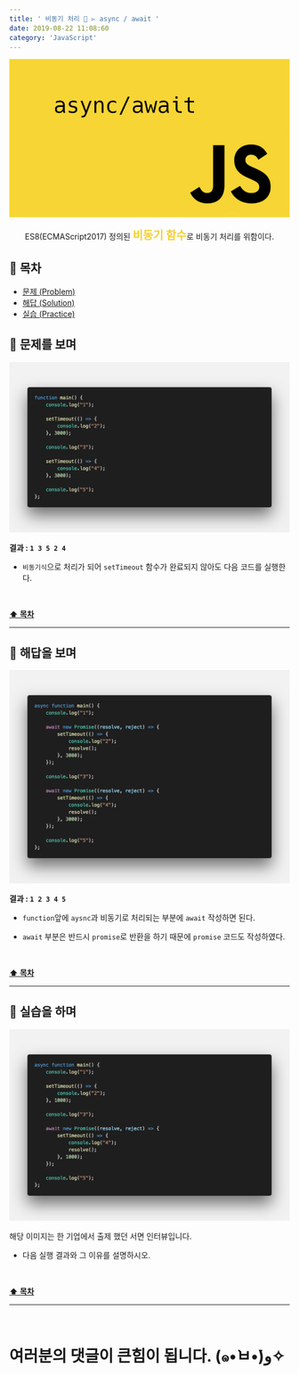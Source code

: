 ```yaml
---
title: ' 비동기 처리 🚦 ▻ async / await '
date: 2019-08-22 11:08:60
category: 'JavaScript'
---
```


![](./images/async-await/logo.png)

<center>ES8(ECMAScript2017) 정의된 <strong style="color:#F6CF2F; font-size: 20px;">비동기 함수</strong>로 비동기 처리를 위함이다.</center>

## **💎 목차**

- [문제 (Problem)](#-문제를-보며)
- [해답 (Solution)](#-해답을-보며)
- [실습 (Practice)](#-실습을-하며)

## **📕 문제를 보며**

![](./images/async-await/1.png)

**결과 : `1 3 5 2 4`**

- `비동기식`으로 처리가 되어 `setTimeout` 함수가 완료되지 않아도 다음 코드를 실행한다.

<br />

**[⬆ 목차](#-목차)**

---

## **📘 해답을 보며**

![](./images/async-await/2.png)

**결과 : `1 2 3 4 5`**

- `function`앞에 `aysnc`과 비동기로 처리되는 부분에 `await` 작성하면 된다.

- `await` 부분은 반드시 `promise`로 반환을 하기 때문에 `promise` 코드도 작성하였다.

<br />

**[⬆ 목차](#-목차)**

---

## **📗 실습을 하며**

![](./images/async-await/3.png)

해당 이미지는 한 기업에서 출제 했던 서면 인터뷰입니다.

- 다음 실행 결과와 그 이유를 설명하시오.

<br />

**[⬆ 목차](#-목차)**

---

<br />

# 여러분의 댓글이 큰힘이 됩니다. (๑•̀ㅂ•́)و✧
